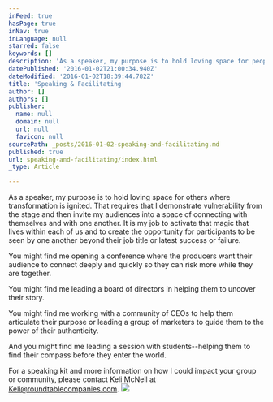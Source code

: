 ```yaml
---
inFeed: true
hasPage: true
inNav: true
inLanguage: null
starred: false
keywords: []
description: 'As a speaker, my purpose is to hold loving space for people where transformation is ignited.'
datePublished: '2016-01-02T21:00:34.940Z'
dateModified: '2016-01-02T18:39:44.782Z'
title: 'Speaking & Facilitating'
author: []
authors: []
publisher:
  name: null
  domain: null
  url: null
  favicon: null
sourcePath: _posts/2016-01-02-speaking-and-facilitating.md
published: true
url: speaking-and-facilitating/index.html
_type: Article

---
```

As a speaker, my purpose is to hold loving space for others where transformation is ignited. That requires that I demonstrate vulnerability from the stage and then invite my audiences into a space of connecting with themselves and with one another. It is my job to activate that magic that lives within each of us and to create the opportunity for participants to be seen by one another beyond their job title or latest success or failure.

You might find me opening a conference where the producers want their audience to connect deeply and quickly so they can risk more while they are together.

You might find me leading a board of directors in helping them to uncover their story.

You might find me working with a community of CEOs to help them articulate their purpose or leading a group of marketers to guide them to the power of their authenticity. 

And you might find me leading a session with students--helping them to find their compass before they enter the world.

For a speaking kit and more information on how I could impact your group or community, please contact Keli McNeil at [Keli@roundtablecompanies.com][0].
![](https://the-grid-user-content.s3-us-west-2.amazonaws.com/ac2a4a2e-74e3-4102-8afc-8ac1c8f08482.jpg)

[0]: null